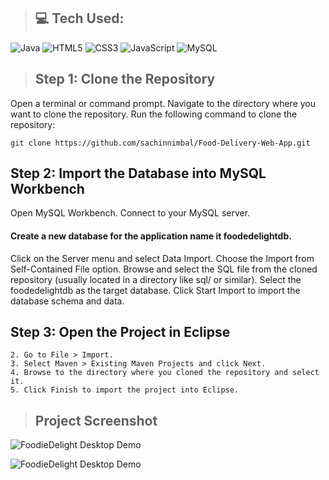 > ## 💻 Tech Used:
![Java](https://img.shields.io/badge/java-%23ED8B00.svg?style=flat&logo=openjdk&logoColor=white) 
![HTML5](https://img.shields.io/badge/html5-%23E34F26.svg?style=flat&logo=html5&logoColor=white) 
![CSS3](https://img.shields.io/badge/css3-%231572B6.svg?style=flat&logo=css3&logoColor=white) 
![JavaScript](https://img.shields.io/badge/javascript-%23323330.svg?style=flat&logo=javascript&logoColor=%23F7DF1E) 
![MySQL](https://img.shields.io/badge/mysql-%2300000f.svg?style=flat&logo=mysql&logoColor=white) 

> ## Step 1: Clone the Repository
Open a terminal or command prompt.
Navigate to the directory where you want to clone the repository.
Run the following command to clone the repository:
```
git clone https://github.com/sachinnimbal/Food-Delivery-Web-App.git
```

## Step 2: Import the Database into MySQL Workbench
Open MySQL Workbench.
Connect to your MySQL server.
#### Create a new database for the application name it foodedelightdb.
Click on the Server menu and select Data Import.
Choose the Import from Self-Contained File option.
Browse and select the SQL file from the cloned repository (usually located in a directory like sql/ or similar).
Select the foodedelightdb as the target database.
Click Start Import to import the database schema and data.

## Step 3: Open the Project in Eclipse
```1. Open Eclipse IDE.
2. Go to File > Import.
3. Select Maven > Existing Maven Projects and click Next.
4. Browse to the directory where you cloned the repository and select it.
5. Click Finish to import the project into Eclipse.
```
> ## Project Screenshot

![FoodieDelight Desktop Demo](./FoodAppImages/Project1.png "Desktop Demo")

![FoodieDelight Desktop Demo](./FoodAppImages/Project2.png "Desktop Demo")

